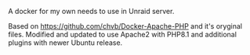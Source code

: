 A docker for my own needs to use in Unraid server.


Based on https://github.com/chvb/Docker-Apache-PHP and it's oryginal files.
Modified and updated to use Apache2 with PHP8.1 and additional plugins with newer Ubuntu release.


